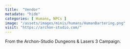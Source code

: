 ```yaml
---
title:  "Vendor"
metadate: "hide"
categories: [ Humans, NPCs ]
image: "/assets/images/minis/humans/HumanBartering.png"
visit: "https://archon-studio.com/"
---
```

From the Archon-Studio Dungeons & Lasers 3 Campaign.